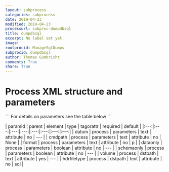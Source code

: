 ```yaml
---
layout: subprocess
categories: subprocess
date: 2019-04-23
modified: 2019-04-23
processurl: subproc-dumpdbsql
title: dumpdbsql
excerpt: No label set yet.
image: 
rootprocid: ManageSqlDumps
subprocid: dumpdbsql
author: Thomas Gumbricht
comments: True
share: True
---
```


<h1 class='foot-description'>Process XML structure and parameters</h1>
```
For details on parameters see the table below
<?xml version="1.0" ?>
<process>
  <!--Generated from python-->
  <userproj plotid="yourplotid" projectid="yourprojectid" siteid="yoursiteid" system="systemid" tractid="yourtractid" userid="youruserid"/>
  <period endday="DD" endmonth="MM" endyear="YYYY" seasonendday="DD" seasonendmonth="MM" seasonstartday="DD" seasonstartmonth="MM" startday="DD" startmonth="MM" startyear="YYYY" timestep="timestep"/>
  <parameters cmdpath="txtstring" dataonly="True/False" datum="txtstring" format="txtstring" schemaonly="True/False"/>
  <dstpath hdrfiletype="txtstring" volume="txtstring"/>
</process>
```

| paramid | parent | element | type | tagorattr | required | default |
|:---:|:---:|:---:|:---:|:---:|:---:|:---:|:---:|
| datum | process | parameters | text | attribute | no | --- |
| cmdpath | process | parameters | text | attribute | no | None |
| format | process | parameters | text | attribute | no | p |
| dataonly | process | parameters | boolean | attribute | no | --- |
| schemaonly | process | parameters | boolean | attribute | no | --- |
| volume | process | dstpath | text | attribute | yes | --- |
| hdrfiletype | process | dstpath | text | attribute | no | sql |
